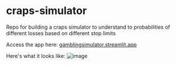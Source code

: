 # craps-simulator
Repo for building a craps simulator to understand to probabilities of different losses based on different stop limits 

Access the app here: [gamblingsimulator.streamlit.app](https://gamblingsimulator.streamlit.app/)

Here's what it looks like:
![image](https://github.com/parker84/craps-simulator/assets/12496987/e6ef22e5-7216-489f-8d56-619199d98614)
